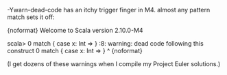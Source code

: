-Ywarn-dead-code has an itchy trigger finger in M4. almost any pattern match sets it off:

{noformat}
Welcome to Scala version 2.10.0-M4

scala> 0 match { case x: Int => }
<console>:8: warning: dead code following this construct
              0 match { case x: Int => }
              ^
{noformat}

(I get dozens of these warnings when I compile my Project Euler solutions.)
